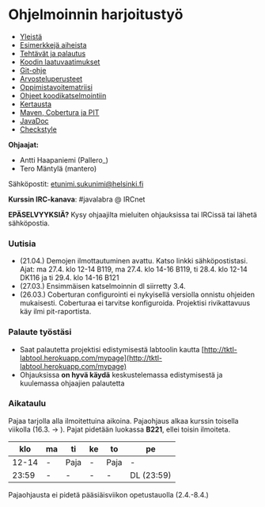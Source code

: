 ﻿# Ohjelmoinnin harjoitustyö

* [Yleistä](ohjeet/Yleistä.md)
* [Esimerkkejä aiheista](ohjeet/Esimerkkejä-aiheista.md)
* [Tehtävät ja palautus](ohjeet/Tehtävät-ja-palautus.md)
* [Koodin laatuvaatimukset](ohjeet/Koodin-laatuvaatimukset.md)
* [Git-ohje](ohjeet/Git-ohje.md)
* [Arvosteluperusteet](ohjeet/Arvosteluperusteet.md)
* [Oppimistavoitematriisi](http://www.cs.helsinki.fi/courses/58160/matriisi)
* [Ohjeet koodikatselmointiin](ohjeet/Koodikatselmointi.md)
* [Kertausta](ohjeet/Kertausta.md)
* [Maven, Cobertura ja PIT](ohjeet/Maven-Cobertura-ja-PIT.md)
* [JavaDoc](ohjeet/JavaDoc.md)
* [Checkstyle](ohjeet/Checkstyle.md)

**Ohjaajat:**
* Antti Haapaniemi (Pallero_)
* Tero Mäntylä (mantero)

Sähköpostit: etunimi.sukunimi@helsinki.fi

**Kurssin IRC-kanava**: 
\#javalabra @ IRCnet

**EPÄSELVYYKSIÄ?** Kysy ohjaajilta mieluiten ohjauksissa tai IRCissä tai lähetä sähköpostia.

### Uutisia
* (21.04.) Demojen ilmottautuminen avattu. Katso linkki sähköpostistasi. Ajat:
ma 27.4. klo 12-14 B119, ma 27.4. klo 14-16 B119, ti 28.4. klo 12-14 DK116 ja ti 29.4. klo 14-16 B121
* (27.03.) Ensimmäisen katselmoinnin dl siirretty 3.4. 
* (26.03.) Coberturan configurointi ei nykyisellä versiolla onnistu ohjeiden mukaisesti. Coberturaa ei tarvitse konfiguroida. Projektisi rivikattavuus käy ilmi pit-raportista.


### Palaute työstäsi

* Saat palautetta projektisi edistymisestä labtoolin kautta [http://tktl-labtool.herokuapp.com/mypage](http://tktl-labtool.herokuapp.com/mypage)
* Ohjauksissa **on hyvä käydä** keskustelemassa edistymisestä ja kuulemassa ohjaajien palautetta

### Aikataulu

Pajaa tarjolla alla ilmoitettuina aikoina. Pajaohjaus alkaa kurssin toisella viikolla (16.3. -> ).
Pajat pidetään luokassa **B221**, ellei toisin ilmoiteta.

| klo   | ma  | ti    | ke   | to       | pe    | 
| ---   | --- | ---   | ---  | ---      | ---   | 
| 12-14 | -   | Paja  | -    | Paja     | -     |  
| 23:59 | -   | -     | -    | -        | DL (23:59)     |  

Pajaohjausta ei pidetä pääsiäisviikon opetustauolla (2.4.-8.4.)

